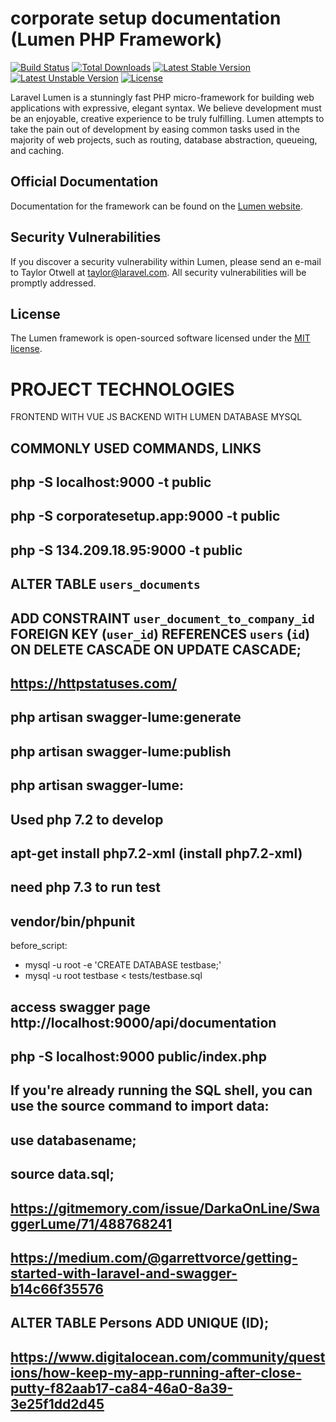 # corporate setup documentation (Lumen PHP Framework)

[![Build Status](https://travis-ci.org/laravel/lumen-framework.svg)](https://travis-ci.org/laravel/lumen-framework)
[![Total Downloads](https://poser.pugx.org/laravel/lumen-framework/d/total.svg)](https://packagist.org/packages/laravel/lumen-framework)
[![Latest Stable Version](https://poser.pugx.org/laravel/lumen-framework/v/stable.svg)](https://packagist.org/packages/laravel/lumen-framework)
[![Latest Unstable Version](https://poser.pugx.org/laravel/lumen-framework/v/unstable.svg)](https://packagist.org/packages/laravel/lumen-framework)
[![License](https://poser.pugx.org/laravel/lumen-framework/license.svg)](https://packagist.org/packages/laravel/lumen-framework)

Laravel Lumen is a stunningly fast PHP micro-framework for building web applications with expressive, elegant syntax. We believe development must be an enjoyable, creative experience to be truly fulfilling. Lumen attempts to take the pain out of development by easing common tasks used in the majority of web projects, such as routing, database abstraction, queueing, and caching.

## Official Documentation

Documentation for the framework can be found on the [Lumen website](https://lumen.laravel.com/docs).

## Security Vulnerabilities

If you discover a security vulnerability within Lumen, please send an e-mail to Taylor Otwell at taylor@laravel.com. All security vulnerabilities will be promptly addressed.

## License

The Lumen framework is open-sourced software licensed under the [MIT license](https://opensource.org/licenses/MIT).

# PROJECT TECHNOLOGIES

FRONTEND WITH VUE JS
BACKEND WITH LUMEN
DATABASE MYSQL

## COMMONLY USED COMMANDS, LINKS

## php -S localhost:9000 -t public

## php -S corporatesetup.app:9000 -t public

## php -S 134.209.18.95:9000 -t public

## ALTER TABLE `users_documents`

## ADD CONSTRAINT `user_document_to_company_id` FOREIGN KEY (`user_id`) REFERENCES `users` (`id`) ON DELETE CASCADE ON UPDATE CASCADE;

## https://httpstatuses.com/

## php artisan swagger-lume:generate

## php artisan swagger-lume:publish

## php artisan swagger-lume:

## Used php 7.2 to develop

## apt-get install php7.2-xml (install php7.2-xml)

## need php 7.3 to run test

## vendor/bin/phpunit

before_script:

- mysql -u root -e 'CREATE DATABASE testbase;'
- mysql -u root testbase < tests/testbase.sql

## access swagger page http://localhost:9000/api/documentation

## php -S localhost:9000 public/index.php

## If you're already running the SQL shell, you can use the source command to import data:

## use databasename;

## source data.sql;

## https://gitmemory.com/issue/DarkaOnLine/SwaggerLume/71/488768241

## https://medium.com/@garrettvorce/getting-started-with-laravel-and-swagger-b14c66f35576

## ALTER TABLE Persons ADD UNIQUE (ID);

## https://www.digitalocean.com/community/questions/how-keep-my-app-running-after-close-putty-f82aab17-ca84-46a0-8a39-3e25f1dd2d45
